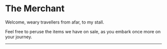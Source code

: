 <head>
  <title>The Merchant</title>
</head>
<body>
  <h1 class="title">The Merchant</h1>
  <p>Welcome, weary travellers from afar, to my stall.</p>
  <p>Feel free to peruse the items we have on sale, as you embark once more on your journey.</p>
  <hr class="divider_one">
</body>